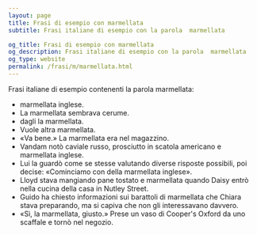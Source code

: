 ```yaml
---
layout: page
title: Frasi di esempio con marmellata 
subtitle: Frasi italiane di esempio con la parola  marmellata

og_title: Frasi di esempio con marmellata 
og_description: Frasi italiane di esempio con la parola  marmellata
og_type: website
permalink: /frasi/m/marmellata.html
---
```


Frasi italiane di esempio contenenti la parola marmellata:


- marmellata inglese.
- La marmellata sembrava cerume.
- dagli la marmellata.
- Vuole altra marmellata.
- «Va bene.» La marmellata era nel magazzino.
- Vandam notò caviale russo, prosciutto in scatola americano e marmellata inglese.
- Lui la guardò come se stesse valutando diverse risposte possibili, poi decise: «Cominciamo con della marmellata inglese».
- Lloyd stava mangiando pane tostato e marmellata quando Daisy entrò nella cucina della casa in Nutley Street.
- Guido ha chiesto informazioni sui barattoli di marmellata che Chiara stava preparando, ma si capiva che non gli interessavano davvero.
- «Sì, la marmellata, giusto.» Prese un vaso di Cooper's Oxford da uno scaffale e tornò nel negozio.

